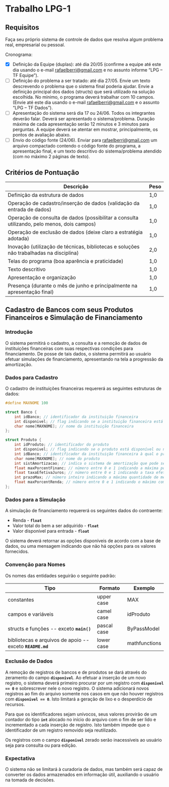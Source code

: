 # Trabalho LPG-1

## Requisitos
Faça seu próprio sistema de controle de dados que resolva algum problema real, empresarial ou pessoal.

Cronograma:

* [x] Definição da Equipe (duplas): até dia 20/05 (confirme a equipe até este dia usando o e-mail rafaelberri@gmail.com e no assunto informe “LPG – TF Equipe”).
* [ ] Definição do problema a ser tratado: até dia 27/05. Envie um texto descrevendo o problema que o sistema final poderia ajudar. Envie a definição principal dos dados (structs) que será utilizado na solução escolhida. No mínimo, o programa deverá trabalhar com 10 campos. (Envie até este dia usando o e-mail rafaelberri@gmail.com e o assunto “LPG – TF Dados”).
* [ ] Apresentação do sistema será dia 17 ou 24/06. Todos os integrantes deverão falar. Deverá ser apresentado o sistema/problema. Duração máxima de cada apresentação serão 12 minutos e 3 minutos para perguntas. A equipe deverá se atentar em mostrar, principalmente, os pontos de avaliação abaixo.
* [ ] Envio do código fonte (24/06). Enviar para rafaelberri@gmail.com um arquivo compactado contendo o código fonte do programa, a apresentação final, e um texto descritivo do sistema/problema atendido (com no máximo 2 páginas de texto).

## Critérios de Pontuação
|Descrição|Peso|
|-|-|
|Definição da estrutura de dados|1,0|
|Operação de cadastro/inserção de dados (validação da entrada de dados)|1,0|
|Operação de consulta de dados (possibilitar a consulta utilizando, pelo menos, dois campos)|1,0|
|Operação de exclusão de dados (deixe claro a estratégia adotada)|1,0|
|Inovação (utilização de técnicas, bibliotecas e soluções não trabalhadas na disciplina)|2,0|
|Telas do programa (boa aparência e praticidade)|1,0|
|Texto descritivo|1,0|
|Apresentação e organização|1,0|
|Presença (durante o mês de junho e principalmente na apresentação final)|1,0|

## Cadastro de Bancos com seus Produtos Financeiros e Simulação de Financiamento

### Introdução
O sistema permitirá o cadastro, a consulta e a remoção de dados de instituições financeiras com suas respectivas condições para financiamento. De posse de tais dados, o sistema permitirá ao usuário efetuar simulações de financiamento, apresentando na tela a progressão da amortização.

### Dados para Cadastro
O cadastro de instituições financeiras requererá as seguintes estruturas de dados:
``` C
#define MAXNOME 100

struct Banco {
    int idBanco; // identificador da instituição financeira
    int disponivel; // flag indicando se a instituição financeira está disponível ou não
    char nome[MAXNOME]; // nome da instituição financeira
};

struct Produto {
    int idProduto; // identificador do produto
    int disponivel; // flag indicando se o produto está disponível ou não
    int idBanco; // identificador da instituição financeira à qual o produto pertence (chave externa)
    char nome[MAXNOME]; // nome do produto
    int sistAmortizacao; // indica o sistema de amortização que pode ser SAC (0) ou PRICE (!=0)
    float maxPorcentFinanc; // número entre 0 e 1 indicando a máxima porção financiável do preço total
    float taxaEfetivaJuros; // número entre 0 e 1 indicando a taxa efetiva de juros
    int prazoMax; // número inteiro indicando a máxima quantidade de meses permitida para o financiamento
    float maxPorcentRenda; // número entre 0 e 1 indicando o máximo comprometimento da renda permitido
};
```

### Dados para a Simulação
A simulação de financiamento requererá os seguintes dados do contraente:
* Renda - **```float```**
* Valor total do bem a ser adquirido - **```float```**
* Valor disponível para entrada - **```float```**

O sistema deverá retornar as opções disponíveis de acordo com a base de dados, ou uma mensagem indicando que não há opções para os valores fornecidos. 

### Convenção para Nomes
Os nomes das entidades seguirão o seguinte padrão:

|Tipo|Formato|Exemplo|
|-|-|-|
|constantes|upper case|MAX|
|campos e variáveis|camel case|idProduto|
|structs e funções -- exceto **```main()```**|pascal case|ByPassModel|
|bibliotecas e arquivos de apoio -- exceto **```README.md```**|lower case|mathfunctions|

### Exclusão de Dados
A remoção de registros de bancos e de produtos se dará através do zeramento do campo **```disponivel```**. Ao efetuar a inserção de um novo registro, o sistema deverá primeiro procurar por um registro com **```disponivel == 0```** e sobrescrever nele o novo registro. O sistema adicionará novos registros ao fim do arquivo somente nos casos em que não houver registros com **```disponivel == 0```**. Isto limitará a geração de lixo e o desperdício de recursos.

Para que os identificadores sejam unívocos, seus valores provirão de um contador do tipo **```int```** alocado no início do arquivo com o fim de ser lido e incrementado a cada inserção de registro. Isto também impede que o identificador de um registro removido seja reutilizado.

Os registros com o campo **```disponivel```** zerado serão inacessíveis ao usuário seja para consulta ou para edição.

### Expectativa
O sistema não se limitará à curadoria de dados, mas também será capaz de converter os dados armazenados em informação útil, auxiliando o usuário na tomada de decisões.
